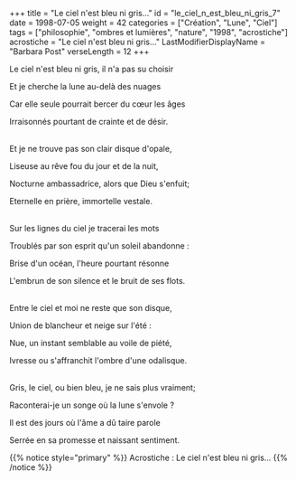 +++
title = "Le ciel n'est bleu ni gris..."
id = "le_ciel_n_est_bleu_ni_gris_7"
date = 1998-07-05
weight = 42
categories = ["Création", "Lune", "Ciel"]
tags = ["philosophie", "ombres et lumières", "nature", "1998", "acrostiche"]
acrostiche = "Le ciel n'est bleu ni gris..."
LastModifierDisplayName = "Barbara Post"
verseLength = 12
+++

Le ciel n'est bleu ni gris, il n'a pas su choisir

Et je cherche la lune au-delà des nuages

Car elle seule pourrait bercer du cœur les âges

Irraisonnés pourtant de crainte et de désir.

 \
Et je ne trouve pas son clair disque d'opale,

Liseuse au rêve fou du jour et de la nuit,

Nocturne ambassadrice, alors que Dieu s'enfuit;

Eternelle en prière, immortelle vestale.

 \
Sur les lignes du ciel je tracerai les mots

Troublés par son esprit qu'un soleil abandonne :

Brise d'un océan, l'heure pourtant résonne

L'embrun de son silence et le bruit de ses flots.

 \
Entre le ciel et moi ne reste que son disque,

Union de blancheur et neige sur l'été :

Nue, un instant semblable au voile de piété,

Ivresse ou s'affranchit l'ombre d'une odalisque.

 \
Gris, le ciel, ou bien bleu, je ne sais plus vraiment;

Raconterai-je un songe où la lune s'envole ?

Il est des jours où l'âme a dû taire parole

Serrée en sa promesse et naissant sentiment.

{{% notice style="primary" %}}
Acrostiche : Le ciel n'est bleu ni gris...
{{% /notice %}}

